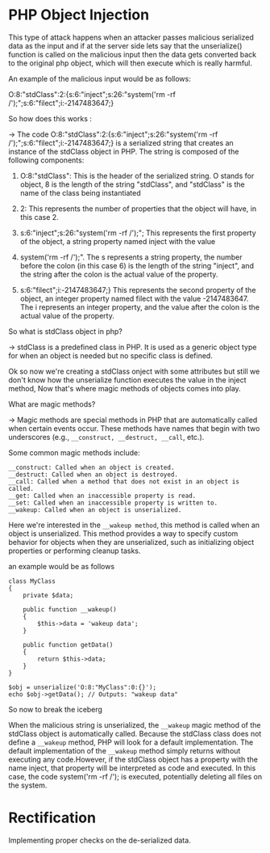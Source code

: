 # PHP Object Injection

This type of attack happens when an attacker passes malicious serialized data as the input and if at the server side lets say that the unserialize() function is called on the malicious input then the data gets converted back to the original php object, which will then execute which is really harmful.

An example of the malicious input would be as follows:

O:8:"stdClass":2:{s:6:"inject";s:26:"system('rm -rf /');";s:6:"filect";i:-2147483647;}

So how does this works :

-> The code O:8:"stdClass":2:{s:6:"inject";s:26:"system('rm -rf /');";s:6:"filect";i:-2147483647;} is a serialized string that creates an instance of the stdClass object in PHP. The string is composed of the following components:

1) O:8:"stdClass": This is the header of the serialized string. O stands for object, 8 is the length of the string "stdClass", and "stdClass" is the name of the class being instantiated

2) 2: This represents the number of properties that the object will have, in this case 2.

3) s:6:"inject";s:26:"system('rm -rf /');"; This represents the first property of the object, a string property named inject with the value 

4) system('rm -rf /');". The s represents a string property, the number before the colon (in this case 6) is the length of the string "inject", and the string after the colon is the actual value of the property.	

5) s:6:"filect";i:-2147483647;} This represents the second property of the object, an integer property named filect with the value -2147483647. The i represents an integer property, and the value after the colon is the actual value of the property.

So what is stdClass object in php?

-> stdClass is a predefined class in PHP. It is used as a generic object type for when an object is needed but no specific class is defined.

Ok so now we're creating a stdClass onject with some attributes but still we don't know how the unserialize function executes the value in the inject method, Now that's where magic methods of objects comes into play.

What are magic methods?

-> Magic methods are special methods in PHP that are automatically called when certain events occur. These methods have names that begin with two underscores (e.g., ```__construct, __destruct, __call```, etc.).

Some common magic methods include:

```
__construct: Called when an object is created.
__destruct: Called when an object is destroyed.
__call: Called when a method that does not exist in an object is called.
__get: Called when an inaccessible property is read.
__set: Called when an inaccessible property is written to.
__wakeup: Called when an object is unserialized.
```

Here we're interested in the ```__wakeup method```, this method is called when an object is unserialized. This method provides a way to specify custom behavior for objects when they are unserialized, such as initializing object properties or performing cleanup tasks.

an example would be as follows 

```
class MyClass
{
    private $data;

    public function __wakeup()
    {
        $this->data = 'wakeup data';
    }

    public function getData()
    {
        return $this->data;
    }
}

$obj = unserialize('O:8:"MyClass":0:{}');
echo $obj->getData(); // Outputs: "wakeup data"
```

So now to break the iceberg

When the malicious string is unserialized, the ```__wakeup``` magic method of the stdClass object is automatically called. Because the stdClass class does not define a ```__wakeup``` method, PHP will look for a default implementation. The default implementation of the ```__wakeup``` method simply returns without executing any code.However, if the stdClass object has a property with the name inject, that property will be interpreted as code and executed. In this case, the code system('rm -rf /'); is executed, potentially deleting all files on the system.

# Rectification 

Implementing proper checks on the de-serialized data.
